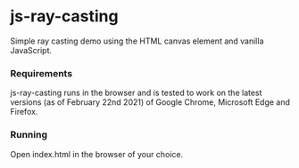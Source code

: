 # js-ray-casting
Simple ray casting demo using the HTML canvas element and vanilla JavaScript.

### Requirements
js-ray-casting runs in the browser and is tested to work on the latest versions (as of February 22nd 2021) of Google Chrome, Microsoft Edge and Firefox.

### Running
Open index.html in the browser of your choice.
